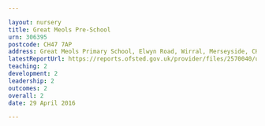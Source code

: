 ```yaml
---

layout: nursery
title: Great Meols Pre-School
urn: 306395
postcode: CH47 7AP
address: Great Meols Primary School, Elwyn Road, Wirral, Merseyside, CH47 7AP
latestReportUrl: https://reports.ofsted.gov.uk/provider/files/2570040/urn/306395.pdf
teaching: 2
development: 2
leadership: 2
outcomes: 2
overall: 2
date: 29 April 2016

---
```

